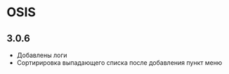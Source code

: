 
# OSIS #

## 3.0.6
- Добавлены логи
- Сортирировка выпадающего списка после добавления пункт меню

